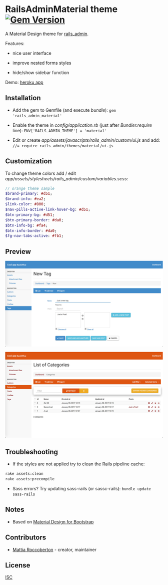 # RailsAdminMaterial theme [![Gem Version](https://badge.fury.io/rb/rails_admin_material.svg)](https://badge.fury.io/rb/rails_admin_material)

A Material Design theme for [rails_admin](https://github.com/sferik/rails_admin).

Features:

- nice user interface

- improve nested forms styles

- hide/show sidebar function

Demo: [heroku app](http://rails-admin-material.herokuapp.com/admin/)

## Installation

- Add the gem to Gemfile (and execute *bundle*): `gem 'rails_admin_material'`

- Enable the theme in *config/application.rb* (just after *Bundler.require* line): `ENV['RAILS_ADMIN_THEME'] = 'material'`

- Edit or create *app/assets/javascripts/rails_admin/custom/ui.js* and add: `//= require rails_admin/themes/material/ui.js`

## Customization

To change theme colors add / edit *app/assets/stylesheets/rails_admin/custom/variables.scss*:

```sass
// orange theme sample
$brand-primary: #d51;
$brand-info: #ea2;
$link-color: #800;
$nav-pills-active-link-hover-bg: #d51;
$btn-primary-bg: #d51;
$btn-primary-border: #da0;
$btn-info-bg: #fa4;
$btn-info-border: #da0;
$fg-nav-tabs-active: #fb1;
```

## Preview

![preview](preview.jpg)

![preview2](preview2.jpg)

## Troubleshooting

- If the styles are not applied try to clean the Rails pipeline cache:

```sh
rake assets:clean
rake assets:precompile
```

- Sass errors? Try updating sass-rails (or sassc-rails): `bundle update sass-rails`

## Notes

- Based on [Material Design for Bootstrap](http://fezvrasta.github.io/bootstrap-material-design/)

## Contributors

- [Mattia Roccoberton](http://blocknot.es) - creator, maintainer

## License

[ISC](LICENSE)
